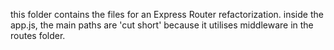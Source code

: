 this folder contains the files for an Express Router refactorization.
inside the app.js, the main paths are 'cut short' because it utilises middleware in the routes folder.
